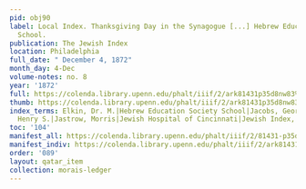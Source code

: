 ```yaml
---
pid: obj90
label: Local Index. Thanksgiving Day in the Synagogue [...] Hebrew Education Society
  School.
publication: The Jewish Index
location: Philadelphia
full_date: " December 4, 1872"
month_day: 4-Dec
volume-notes: no. 8
year: '1872'
full: https://colenda.library.upenn.edu/phalt/iiif/2/ark81431p35d8nw83%2FSHA256E-s8471485--1fe7b03f904203e629c7352e4caa594488eaf45a63fc404f4138bd8b81298b52.jpeg/full/3500,/0/default.jpg
thumb: https://colenda.library.upenn.edu/phalt/iiif/2/ark81431p35d8nw83%2FSHA256E-s8471485--1fe7b03f904203e629c7352e4caa594488eaf45a63fc404f4138bd8b81298b52.jpeg/full/!200,200/0/default.jpg
index_terms: Elkin, Dr. M.|Hebrew Education Society School|Jacobs, George (Rev.)|Jacobs,
  Henry S.|Jastrow, Morris|Jewish Hospital of Cincinnati|Jewish Index, The|Unity|Thanksgiving
toc: '104'
manifest_all: https://colenda.library.upenn.edu/phalt/iiif/2/81431-p35d8nw83/manifest
manifest_indiv: https://colenda.library.upenn.edu/phalt/iiif/2/ark81431p35d8nw83%2FSHA256E-s8471485--1fe7b03f904203e629c7352e4caa594488eaf45a63fc404f4138bd8b81298b52.jpeg
order: '089'
layout: qatar_item
collection: morais-ledger
---
```

